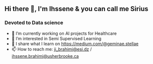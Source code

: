##     Hi there 👋, I'm Ihssene & you can call me Sirius
###      Devoted to Data science 


- 🔭 I’m currently working on AI projects for Healthcare 
- 🌱 I’m interested in Semi Supervised Learning
- 📝 I share what I learn on https://medium.com/@geminae.stellae
- 📫 How to reach me: ji_brahimi@esi.dz / ihssene.brahimi@usherbrooke.ca


